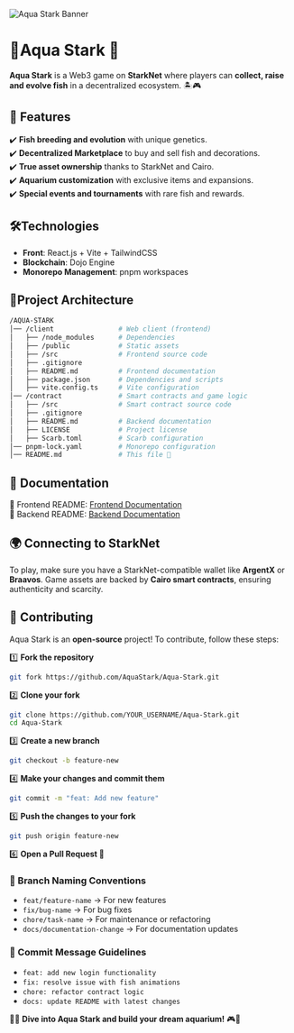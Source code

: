 ![Aqua Stark Banner](https://github.com/user-attachments/assets/f2d38439-8e4f-45c6-a087-c53dd8bdca98)

# 🌊Aqua Stark 🐠

**Aqua Stark** is a Web3 game on **StarkNet** where players can **collect, raise and evolve fish** in a decentralized ecosystem. 🏝️🎮

## 🚀 Features  
✔️ **Fish breeding and evolution** with unique genetics.  
✔️ **Decentralized Marketplace** to buy and sell fish and decorations.  
✔️ **True asset ownership** thanks to StarkNet and Cairo.  
✔️ **Aquarium customization** with exclusive items and expansions.  
✔️ **Special events and tournaments** with rare fish and rewards.  

## 🛠️Technologies  
- **Front**: React.js + Vite + TailwindCSS  
- **Blockchain**: Dojo Engine
- **Monorepo Management**: pnpm workspaces  

## 📂Project Architecture

```sh
/AQUA-STARK
│── /client                # Web client (frontend)
│   ├── /node_modules      # Dependencies
│   ├── /public            # Static assets
│   ├── /src               # Frontend source code
│   ├── .gitignore
│   ├── README.md          # Frontend documentation
│   ├── package.json       # Dependencies and scripts
│   ├── vite.config.ts     # Vite configuration
│── /contract              # Smart contracts and game logic
│   ├── /src               # Smart contract source code
│   ├── .gitignore
│   ├── README.md          # Backend documentation
│   ├── LICENSE            # Project license
│   ├── Scarb.toml         # Scarb configuration
│── pnpm-lock.yaml         # Monorepo configuration
│── README.md              # This file 🚀
```
## 📖 Documentation  

🔹 Frontend README: [Frontend Documentation](https://github.com/AquaStark/Aqua-Stark-V.2/blob/main/client/README.md)  
🔹 Backend README: [Backend Documentation](https://github.com/AquaStark/Aqua-Stark-V.2/blob/main/contract/README.md)  

## 🌍 Connecting to StarkNet  
To play, make sure you have a StarkNet-compatible wallet like **ArgentX** or **Braavos**. Game assets are backed by **Cairo smart contracts**, ensuring authenticity and scarcity.  

## 🤝 Contributing  
Aqua Stark is an **open-source** project! To contribute, follow these steps:  

1️⃣ **Fork the repository**  
```sh
git fork https://github.com/AquaStark/Aqua-Stark.git  
```

2️⃣ **Clone your fork**
```sh
git clone https://github.com/YOUR_USERNAME/Aqua-Stark.git  
cd Aqua-Stark  
```

3️⃣ **Create a new branch**
```sh
git checkout -b feature-new  
```

4️⃣ **Make your changes and commit them**
```sh
git commit -m "feat: Add new feature"  
```

5️⃣ **Push the changes to your fork**
```sh
git push origin feature-new  
```

6️⃣ **Open a Pull Request 🚀**  

### 🔀 Branch Naming Conventions

- `feat/feature-name` → For new features  
- `fix/bug-name` → For bug fixes  
- `chore/task-name` → For maintenance or refactoring  
- `docs/documentation-change` → For documentation updates  

### 📝 Commit Message Guidelines

- `feat: add new login functionality`  
- `fix: resolve issue with fish animations`  
- `chore: refactor contract logic`  
- `docs: update README with latest changes`  

🌊🐠 **Dive into Aqua Stark and build your dream aquarium!** 🎮🚀  
